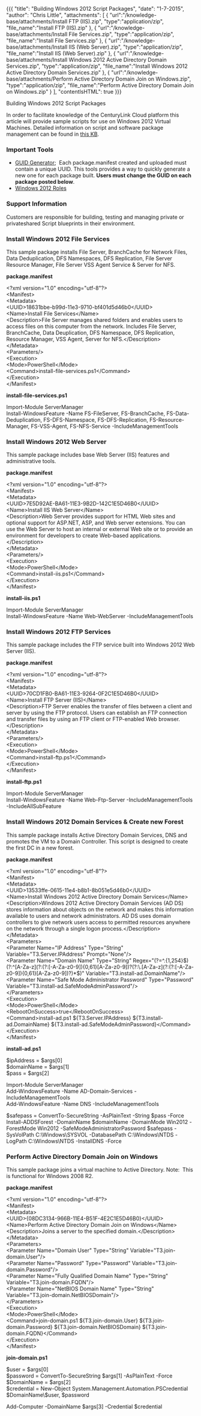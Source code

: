 {{{
  "title": "Building Windows 2012 Script Packages",
  "date": "1-7-2015",
  "author": "Chris Little",
  "attachments": [
    {
      "url":"/knowledge-base/attachments/Install FTP (IIS).zip",
      "type":"application/zip",
      "file_name":"Install FTP (IIS).zip"
    },
    {
      "url":"/knowledge-base/attachments/Install File Services.zip",
      "type":"application/zip",
      "file_name":"Install File Services.zip"
    },
    {
      "url":"/knowledge-base/attachments/Install IIS (Web Server).zip",
      "type":"application/zip",
      "file_name":"Install IIS (Web Server).zip"
    },
    {
      "url":"/knowledge-base/attachments/Install Windows 2012 Active Directory Domain Services.zip",
      "type":"application/zip",
      "file_name":"Install Windows 2012 Active Directory Domain Services.zip"
    },
    {
      "url":"/knowledge-base/attachments/Perform Active Directory Domain Join on Windows.zip",
      "type":"application/zip",
      "file_name":"Perform Active Directory Domain Join on Windows.zip"
    }
  ],
  "contentIsHTML": true
}}}

Building Windows 2012 Script Packages
<p>In order to facilitate knowledge of the CenturyLink Cloud platform this article will provide sample scripts for use on Windows 2012 Virtual Machines. Detailed information on script and software package management can be found in <a href="https://t3n.zendesk.com/entries/20348448-Blueprints-Script-and-Software-Package-Management"
  target="_blank">this KB</a>. </p>
<h3>Important Tools</h3>
<ul>
  <li><a href="http://www.somacon.com/p113.php" target="_blank">GUID Generator</a>; &nbsp;Each package.manifest created and uploaded must contain a unique UUID. This tools provides a way to quickly generate a new one for each package built. <strong>Users must change the GUID on each package posted below</strong>.</li>
  <li><a href="http://geekswithblogs.net/Wchrabaszcz/archive/2013/09/04/how-to-install-windows-server-features-using-powershell--server.aspx" target="_blank">Windows 2012 Roles</a>&nbsp;</li>
</ul>
<h3>Support Information</h3>
<p>Customers are responsible for building, testing and managing private or privateshared Script blueprints in their environment. </p>
<h3>Install Windows 2012 File Services</h3>
<p>This sample package installs&nbsp;File Server, BranchCache for Network Files, Data Deduplication, DFS Namespaces, DFS Replication, File Server Resource Manager, File Server VSS Agent Service &amp; Server for NFS.</p>
<p><strong>package.manifest</strong>
</p>
<p>&lt;?xml version="1.0" encoding="utf-8"?&gt;
  <br />&lt;Manifest&gt;
  <br /> &lt;Metadata&gt;
  <br /> &lt;UUID&gt;18631bbe-b99d-11e3-9710-bf401d5d46b0&lt;/UUID&gt;
  <br /> &lt;Name&gt;Install File Services&lt;/Name&gt;
  <br /> &lt;Description&gt;File Server manages shared folders and enables users to access files on this computer from the network. Includes File Server, BranchCache, Data Deuplication, DFS Namespace, DFS Replication, Resource Manager, VSS Agent, Server for
  NFS.&lt;/Description&gt;
  <br /> &lt;/Metadata&gt;
  <br /> &lt;Parameters/&gt;
  <br /> &lt;Execution&gt;
  <br /> &lt;Mode&gt;PowerShell&lt;/Mode&gt;
  <br /> &lt;Command&gt;install-file-services.ps1&lt;/Command&gt;
  <br /> &lt;/Execution&gt;
  <br />&lt;/Manifest&gt;</p>
<p><strong>install-file-services.ps1</strong>
</p>
<p>Import-Module ServerManager
  <br />Install-WindowsFeature -Name FS-FileServer, FS-BranchCache, FS-Data-Deduplication, FS-DFS-Namespace, FS-DFS-Replication, FS-Resource-Manager, FS-VSS-Agent, FS-NFS-Service -IncludeManagementTools</p>
<h3>Install Windows 2012 Web Server</h3>
<p>This sample package includes base Web Server (IIS) features and administrative tools. </p>
<p><strong>package.manifest</strong>
</p>
<p>&lt;?xml version="1.0" encoding="utf-8"?&gt;
  <br />&lt;Manifest&gt;
  <br /> &lt;Metadata&gt;
  <br /> &lt;UUID&gt;7E5D92AE-BA61-11E3-9B2D-142C1E5D46B0&lt;/UUID&gt;
  <br /> &lt;Name&gt;Install IIS Web Server&lt;/Name&gt;
  <br /> &lt;Description&gt;Web Server provides support for HTML Web sites and optional support for ASP.NET, ASP, and Web server extensions. You can use the Web Server to host an internal or external Web site or to provide an environment for developers to create
  Web-based applications.&lt;/Description&gt;
  <br /> &lt;/Metadata&gt;
  <br /> &lt;Parameters/&gt;
  <br /> &lt;Execution&gt;
  <br /> &lt;Mode&gt;PowerShell&lt;/Mode&gt;
  <br /> &lt;Command&gt;install-iis.ps1&lt;/Command&gt;
  <br /> &lt;/Execution&gt;
  <br />&lt;/Manifest&gt;</p>
<p><strong>install-iis.ps1</strong>
</p>
<p>Import-Module ServerManager
  <br />Install-WindowsFeature -Name Web-WebServer -IncludeManagementTools</p>
<h3>Install Windows 2012 FTP Services</h3>
<p>This sample package includes the FTP service built into Windows 2012 Web Server (IIS).</p>
<p><strong>package.manifest</strong>
</p>
<p>&lt;?xml version="1.0" encoding="utf-8"?&gt;
  <br />&lt;Manifest&gt;
  <br /> &lt;Metadata&gt;
  <br /> &lt;UUID&gt;70CD1FB0-BA61-11E3-9264-0F2C1E5D46B0&lt;/UUID&gt;
  <br /> &lt;Name&gt;Install FTP Server (IIS)&lt;/Name&gt;
  <br /> &lt;Description&gt;FTP Server enables the transfer of files between a client and server by using the FTP protocol. Users can establish an FTP connection and transfer files by using an FTP client or FTP-enabled Web browser.&lt;/Description&gt;
  <br /> &lt;/Metadata&gt;
  <br /> &lt;Parameters/&gt;
  <br /> &lt;Execution&gt;
  <br /> &lt;Mode&gt;PowerShell&lt;/Mode&gt;
  <br /> &lt;Command&gt;install-ftp.ps1&lt;/Command&gt;
  <br /> &lt;/Execution&gt;
  <br />&lt;/Manifest&gt;</p>
<p><strong>install-ftp.ps1</strong>
</p>
<p>Import-Module ServerManager
  <br />Install-WindowsFeature -Name Web-Ftp-Server -IncludeManagementTools -IncludeAllSubFeature</p>
<h3>Install Windows 2012 Domain Services &amp; Create new Forest</h3>
<p>This sample package installs&nbsp;Active Directory Domain Services, DNS and promotes the VM to a Domain Controller. This script is designed to create the first DC in a new forest. </p>
<p><strong>package.manifest</strong>
</p>
<p>&lt;?xml version="1.0" encoding="utf-8"?&gt;
  <br />&lt;Manifest&gt;
  <br /> &lt;Metadata&gt;
  <br /> &lt;UUID&gt;13533ffe-0615-11e4-b8b1-8b051e5d46b0&lt;/UUID&gt;
  <br /> &lt;Name&gt;Install Windows 2012 Active Directory Domain Services&lt;/Name&gt;
  <br /> &lt;Description&gt;Windows 2012 Active Directory Domain Services (AD DS) stores information about objects on the network and makes this information available to users and network administrators. AD DS uses domain controllers to give network users access
  to permitted resources anywhere on the network through a single logon process.&lt;/Description&gt;
  <br /> &lt;/Metadata&gt;
  <br /> &lt;Parameters&gt;
  <br /> &lt;Parameter Name="IP Address" Type="String" Variable="T3.Server.IPAddress" Prompt="None"/&gt;
  <br /> &lt;Parameter Name="Domain Name" Type="String" Regex="(?=^.{1,254}$)(?:^[A-Za-z](?:(?:[-A-Za-z0-9]){0,61}[A-Za-z0-9])?(?:\.[A-Za-z](?:(?:[-A-Za-z0-9]){0,61}[A-Za-z0-9])?)*$)" Variable="T3.install-ad.DomainName"/&gt;
  <br /> &lt;Parameter Name="Safe Mode Administrator Password" Type="Password" Variable="T3.install-ad.SafeModeAdminPassword"/&gt;
  <br /> &lt;/Parameters&gt;
  <br /> &lt;Execution&gt;
  <br /> &lt;Mode&gt;PowerShell&lt;/Mode&gt;
  <br /> &lt;RebootOnSuccess&gt;true&lt;/RebootOnSuccess&gt;
  <br /> &lt;Command&gt;install-ad.ps1 ${T3.Server.IPAddress} ${T3.install-ad.DomainName} ${T3.install-ad.SafeModeAdminPassword}&lt;/Command&gt;
  <br /> &lt;/Execution&gt;
  <br />&lt;/Manifest&gt;</p>
<p><strong>install-ad.ps1</strong>
</p>
<p>$ipAddress = $args[0]
  <br />$domainName = $args[1]
  <br />$pass = $args[2]</p>
<p>Import-Module ServerManager
  <br />Add-WindowsFeature -Name AD-Domain-Services -IncludeManagementTools
  <br />Add-WindowsFeature -Name DNS -IncludeManagementTools</p>
<p>$safepass = ConvertTo-SecureString -AsPlainText -String $pass -Force
  <br />Install-ADDSForest -DomainName $domainName -DomainMode Win2012 -ForestMode Win2012 -SafeModeAdministratorPassword $safepass -SysVolPath C:\Windows\SYSVOL -DatabasePath C:\Windows\NTDS -LogPath C:\Windows\NTDS -InstallDNS -Force</p>
<h3>Perform Active Directory Domain Join on Windows</h3>
<p>This sample package joins a virtual machine to Active Directory. Note: &nbsp;This is functional for Windows 2008 R2.</p>
<p><strong>package.manifest</strong>
</p>
<p>&lt;?xml version="1.0" encoding="utf-8"?&gt;
  <br />&lt;Manifest&gt;
  <br /> &lt;Metadata&gt;
  <br /> &lt;UUID&gt;{08DC3134-966B-11E4-B51F-4E2C1E5D46B0}&lt;/UUID&gt;
  <br /> &lt;Name&gt;Perform Active Directory Domain Join on Windows&lt;/Name&gt;
  <br /> &lt;Description&gt;Joins a server to the specified domain.&lt;/Description&gt;
  <br /> &lt;/Metadata&gt;
  <br /> &lt;Parameters&gt;
  <br /> &lt;Parameter Name="Domain User" Type="String" Variable="T3.join-domain.User"/&gt;
  <br /> &lt;Parameter Name="Password" Type="Password" Variable="T3.join-domain.Password"/&gt;
  <br /> &lt;Parameter Name="Fully Qualified Domain Name" Type="String" Variable="T3.join-domain.FQDN"/&gt;
  <br /> &lt;Parameter Name="NetBIOS Domain Name" Type="String" Variable="T3.join-domain.NetBIOSDomain"/&gt;
  <br /> &lt;/Parameters&gt;
  <br /> &lt;Execution&gt;
  <br /> &lt;Mode&gt;PowerShell&lt;/Mode&gt;
  <br /> &lt;Command&gt;join-domain.ps1 ${T3.join-domain.User} ${T3.join-domain.Password} ${T3.join-domain.NetBIOSDomain} ${T3.join-domain.FQDN}&lt;/Command&gt;
  <br /> &lt;/Execution&gt;
  <br />&lt;/Manifest&gt;</p>
<p><strong>join-domain.ps1</strong>
</p>
<p>$user = $args[0]
  <br />$password = ConvertTo-SecureString $args[1] -AsPlainText -Force
  <br />$DomainName = $args[2]
  <br />$credential = New-Object System.Management.Automation.PSCredential $DomainName\$user, $password</p>
<p>Add-Computer -DomainName $args[3] -Credential $credential</p>